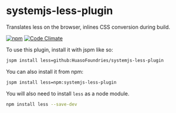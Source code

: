# systemjs-less-plugin

Translates less on the browser, inlines CSS conversion during build. 

[![npm](https://img.shields.io/npm/dm/systemjs-less-plugin.svg?style=plastic)](https://www.npmjs.com/package/systemjs-less-plugin) [![Code Climate](https://codeclimate.com/github/HuasoFoundries/systemjs-less-plugin/badges/gpa.svg)](https://codeclimate.com/github/HuasoFoundries/systemjs-less-plugin)

To use this plugin, install it with jspm like so:

```sh
jspm install less=github:HuasoFoundries/systemjs-less-plugin
````

You can also install it from npm:

```sh
jspm install less=npm:systemjs-less-plugin
```


You will also need to install `less` as a node module.

```sh
npm install less --save-dev
```


